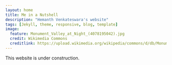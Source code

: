 ```yaml
---
layout: home
title: Me in a Nutshell
description: "Hemanth Venkateswara's website"
tags: [Jekyll, theme, responsive, blog, template]
image:
  feature: Monument_Valley_at_Night_(4078195042).jpg
  credit: Wikimedia Commons
  creditlink: https://upload.wikimedia.org/wikipedia/commons/d/db/Monument_Valley_at_Night_%284078195042%29.jpg
---
```


This website is under construction.
<!---
[comment]: # I'm a post-doctoral researcher in [Prof. Luc Van Gool](http://www.vision.ee.ethz.ch/members/get_member.cgi?id=1)'s [ETHZ vision group](http://www.vision.ee.ethz.ch/index.en.html).

<br />
[comment]: # Previously, I did an 8-month internship at <a href="http://www.disneyresearch.com/research-labs/disney-research-zurich/" target="_blank">Disney Research, Zürich</a>, under the supervision of <a href="http://zurich.disneyresearch.com/~smolica/" target="_blank">Prof. Aljoscha Smolic</a>, I visited <a href="http://www.cs.berkeley.edu/~malik/" target="_blank">Prof. Jitendra Malik</a>'s vision group in <a href="http://www.berkeley.edu" target="_blank">UC Berkeley</a>, and I collaborated with the startup <a href="http://fezoo.cat" target="_blank">Fezoo</a>.

<br />
[comment]: # I am a mathematician, engineer, and PhD in computer vision by <a href="http://www.upc.edu" target="_blank">UPC Barcelonatech</a> under the supervision of <a href="https://imatge.upc.edu/web/ferran" target="_blank">Prof. Ferran Marques</a>.
-->
